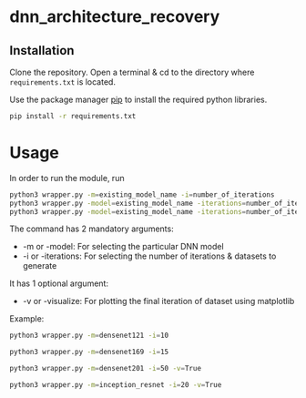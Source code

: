 # dnn_architecture_recovery

## Installation

Clone the repository. Open a terminal & cd to the directory where ```requirements.txt``` is located. 

Use the package manager [pip](https://pip.pypa.io/en/stable/) to install the required python libraries.

```bash
pip install -r requirements.txt
```

# Usage

In order to run the module, run

```bash
python3 wrapper.py -m=existing_model_name -i=number_of_iterations
python3 wrapper.py -model=existing_model_name -iterations=number_of_iterations
python3 wrapper.py -model=existing_model_name -iterations=number_of_iterations -visualize=True
```
The command has 2 mandatory arguments:
- -m or -model: For selecting the particular DNN model
- -i or -iterations: For selecting the number of iterations & datasets to generate

It has 1 optional argument:
- -v or -visualize: For plotting the final iteration of dataset using matplotlib


Example:
```bash
python3 wrapper.py -m=densenet121 -i=10

python3 wrapper.py -m=densenet169 -i=15

python3 wrapper.py -m=densenet201 -i=50 -v=True

python3 wrapper.py -m=inception_resnet -i=20 -v=True
```
